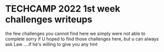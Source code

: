 # TECHCAMP 2022 1st week challenges writeups

the few challenges you cannot find here we simply were not able to complete
sorry if U hoped to find those challenges here, but u can always ask Law
....if he's willing to give you any hint